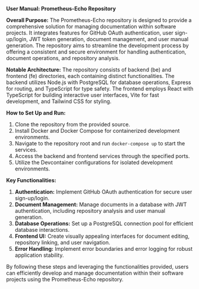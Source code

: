 **User Manual: Prometheus-Echo Repository**

**Overall Purpose:**
The Prometheus-Echo repository is designed to provide a comprehensive solution for managing documentation within software projects. It integrates features for GitHub OAuth authentication, user sign-up/login, JWT token generation, document management, and user manual generation. The repository aims to streamline the development process by offering a consistent and secure environment for handling authentication, document operations, and repository analysis.

**Notable Architecture:**
The repository consists of backend (be) and frontend (fe) directories, each containing distinct functionalities. The backend utilizes Node.js with PostgreSQL for database operations, Express for routing, and TypeScript for type safety. The frontend employs React with TypeScript for building interactive user interfaces, Vite for fast development, and Tailwind CSS for styling.

**How to Set Up and Run:**
1. Clone the repository from the provided source.
2. Install Docker and Docker Compose for containerized development environments.
3. Navigate to the repository root and run `docker-compose up` to start the services.
4. Access the backend and frontend services through the specified ports.
5. Utilize the Devcontainer configurations for isolated development environments.

**Key Functionalities:**
1. **Authentication:** Implement GitHub OAuth authentication for secure user sign-up/login.
2. **Document Management:** Manage documents in a database with JWT authentication, including repository analysis and user manual generation.
3. **Database Operations:** Set up a PostgreSQL connection pool for efficient database interactions.
4. **Frontend UI:** Create visually appealing interfaces for document editing, repository linking, and user navigation.
5. **Error Handling:** Implement error boundaries and error logging for robust application stability.

By following these steps and leveraging the functionalities provided, users can efficiently develop and manage documentation within their software projects using the Prometheus-Echo repository.
